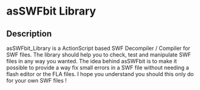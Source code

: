 # asSWFbit Library #

## Description ##
asSWFbit\_Library is a ActionScript based SWF Decompiler / Compiler for SWF files.
The library should help you to check, test and manipulate SWF files in any way you wanted.
The idea behind asSWFbit is to make it possible to provide a way fix small errors in a SWF file without needing a flash editor or the FLA files.
I hope you understand you should this only do for your own SWF files !